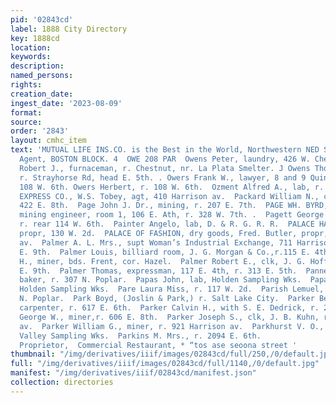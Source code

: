 ```yaml
---
pid: '02843cd'
label: 1888 City Directory
key: 1888cd
location: 
keywords: 
description: 
named_persons: 
rights: 
creation_date: 
ingest_date: '2023-08-09'
format: 
source: 
order: '2843'
layout: cmhc_item
text: 'MUTUAL LIFE INS.CO. is the Best in the World, Northwestern NED STEEL, Gen''i
  Agent, BOSTON BLOCK. 4  OWE 208 PAR  Owens Peter, laundry, 426 W. Chestnnt. k Owens
  Robert J., furnaceman, r. Chestnut, nr. La Plata Smelter. J Owens Thomas, miner,
  r. Strayhorse Rd, head E. 5th. . Owers Frank W., lawyer, 8 and 9 Quincy Blk, r.
  108 W. 6th. Owers Herbert, r. 108 W. 6th.  Ozment Alfred A., lab, r. 307 W. Front.  P  PACIFIC
  EXPRESS CO., W.S. Tobey, agt, 410 Harrison av.  Packard William N., carpenter, r.
  422 E. 8th.  Page John J. Dr., mining, r. 207 E. 7th.  PAGE WH. BYRD, civil and
  mining engineer, room 1, 106 E. Ath, r. 328 W. 7th. .  Pagett George E., carpenter,
  r. rear 114 W. 6th.  Painter Angelo, lab, D. & R. G. R. R.  PALACE HALL, L. A. Johnson,
  propr, 130 W. 2d.  PALACE OF FASHION, dry goods, Fred. Butler, propr, 407 Harrison
  av.  Palmer A. L. Mrs., supt Woman’s Industrial Exchange, 711 Harrison av. r. 109
  E. 9th.  Palmer Louis, billiard room, J. G. Morgan & Co.,r.115 E. 4th.  Palmer Norman
  H., miner, bds. Frent, cor. Hazel.  Palmer Robert E., clk, J. G. Hoffer, r. 109
  E. 9th.  Palmer Thomas, expressman, 117 E. 4th, r. 313 E. 5th.  Panner Charles,
  baker, r. 307 N. Poplar.  Papas John, lab, Holden Sampling Wks.  Papas Joseph, lab,
  Holden Sampling Wks.  Pare Laura Miss, r. 117 W. 2d.  Parish Lemuel, miner, r. 1119
  N. Poplar.  Park Boyd, (Joslin & Park,) r. Salt Lake City.  Parker Benjamin B.,
  carpenter, r. 617 E. 6th.  Parker Calvin H., with S. E. Dedrick, r. 202 W. 2d.  Parker
  George W., miner,r. 606 E. 8th.  Parker Joseph S., clk, J. B. Kuhn, r. 808 Harrison
  av.  Parker William G., miner, r. 921 Harrison av.  Parkhurst V. O., sampler, Arkansas
  Valley Sampling Wks.  Parkins M. Mrs., r. 2094 E. 6th.                E. E. HAYHURST,
  Proprietor,  Commercial Restaurant, * “tos ase seoona street '
thumbnail: "/img/derivatives/iiif/images/02843cd/full/250,/0/default.jpg"
full: "/img/derivatives/iiif/images/02843cd/full/1140,/0/default.jpg"
manifest: "/img/derivatives/iiif/02843cd/manifest.json"
collection: directories
---
```

